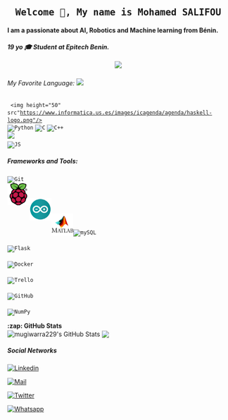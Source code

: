 <h2 align='center'>
  <samp>
    <strong>Welcome 👋, My name is Mohamed SALIFOU</strong>
  </samp>
</h2>

<!--
**mohamedslf/mohamedslf** is a ✨ _special_ ✨ repository because its `README.md` (this file) appears on your GitHub profile.

Here are some ideas to get you started:

- 🔭 I’m currently working on ...
- 🌱 I’m currently learning ...
- 👯 I’m looking to collaborate on ...
- 🤔 I’m looking for help with ...
- 💬 Ask me about ...
- 📫 How to reach me: ...
- 😄 Pronouns: ...
- ⚡ Fun fact: ...
-->

#### I am a passionate about AI, Robotics and Machine learning from Bénin.

#### *19 yo 🎓 Student at Epitech Benin.*

<div align="center"><img src="Assets/robot-change-head.gif" /></div>

###### *My Favorite Language:* <img src="https://media.giphy.com/media/WUlplcMpOCEmTGBtBW/giphy.gif" width="30">

<code> <img height="50" src"https://www.informatica.us.es/images/icagenda/agenda/haskell-logo.png"/> </code>
<code><img height="50" src="https://img.shields.io/badge/python-%233776AB.svg?&style=flat-square&logo=python&logoColor=white" title="Python" alt="Python"></code>
<code><img height="50" src="https://img.shields.io/badge/c%20-%2300599C.svg?&style=for-the-badge&logo=c&logoColor=white" title="C" alt="C"></code>
<code><img height="50" src="https://img.shields.io/badge/c++%20-%2300599C.svg?&style=for-the-badge&logo=c%2B%2B&logoColor=white" title="C++" alt="C++"></code>
<code>	<img height="50" src="https://img.shields.io/badge/markdown-%23000000.svg?&style=for-the-badge&logo=markdown&logoColor=white"/> </code>
<code><img height="50" src="https://img.shields.io/badge/javascript-%23F7DF1E.svg?&style=flat-square&logo=javascript&logoColor=black&labelColor=white" title="JS" alt="JS"></code>

##### *Frameworks and Tools:*

<code><img height="50" src="https://img.shields.io/badge/git%20-%23F05033.svg?&style=for-the-badge&logo=git&logoColor=white" alt="Git"/></code>
<code> <img align="left" width="50px" src="https://raw.githubusercontent.com/github/explore/80688e429a7d4ef2fca1e82350fe8e3517d3494d/topics/raspberry-pi/raspberry-pi.png"/> </code>
<code> <img align="left" width="50px" src="https://raw.githubusercontent.com/github/explore/80688e429a7d4ef2fca1e82350fe8e3517d3494d/topics/arduino/arduino.png"/> </code>
<code> <img align="left" width="50px" src="https://raw.githubusercontent.com/github/explore/80688e429a7d4ef2fca1e82350fe8e3517d3494d/topics/matlab/matlab.png"/> </code>
<code> <img height="50" src="https://img.shields.io/badge/mysql-%2300f.svg?&style=for-the-badge&logo=mysql&logoColor=white" title="mySQL" alt="mySQL"> </code>
<code> <img height="50" src="https://img.shields.io/badge/flask%20-%23000.svg?&style=for-the-badge&logo=flask&logoColor=white" title="Flask" alt="Flask"> </code>
<code> <img height="50" alt="Docker" src="https://img.shields.io/badge/docker%20-%230db7ed.svg?&style=for-the-badge&logo=docker&logoColor=white"/> </code>
<code> <img height="50" alt="Trello" src="https://img.shields.io/badge/Trello%20-%23026AA7.svg?&style=for-the-badge&logo=Trello&logoColor=white"/> </code>
<code> <img height="50" alt="GitHub" src="https://img.shields.io/badge/github%20-%23121011.svg?&style=for-the-badge&logo=github&logoColor=white"/> </code>
<code> <img height="50" alt="NumPy" src="https://img.shields.io/badge/numpy%20-%23013243.svg?&style=for-the-badge&logo=numpy&logoColor=white" /> </code>

  <summary>
    <strong>:zap: GitHub Stats</strong>
  </summary>

  <img align="center" alt="mugiwarra229's GitHub Stats" src="https://github-readme-stats-mohamedslf.vercel.app/api?username=mohamedslf&layout=compact&theme=radical" /> 
  <img align="center" src="https://github-readme-stats-three-dun.vercel.app/api/top-langs/?username=mohamedslf&layout=compact&theme=radical" />

##### ***Social Networks***

[![Linkedin](https://img.shields.io/badge/LinkedIn-Mohamed%20SALIFOU-blue?logo=Linkedin&logoColor=blue&labelColor=black)](https://www.linkedin.com/in/mohamed-salifou-65ab18194/)

[![Mail](https://img.shields.io/badge/Gmail-mohamedsalifou801@gmail.com-blue?logo=Gmail&logoColor=blue&labelColor=black)](mailto:mohamedsalifou801@gmail.com)

[![Twitter](https://img.shields.io/badge/Twitter-SalifouMohame19-blue?logo=Twitter&logoColor=blue&labelColor=black)](https://twitter.com/SalifouMohame19?s=09)

[![Whatsapp](https://img.shields.io/badge/WHATSAPP-25D366?&style=for-the-badge&logo=whatsapp&logoColor=blue&labelColor=black)](https://wa.me/+22996249494)

<br>
